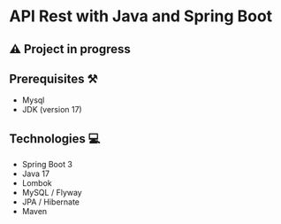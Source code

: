 # API Rest with Java and Spring Boot

## ⚠️️ Project in progress

## Prerequisites ⚒️
<ul>
    <li>Mysql</li>
    <li>JDK (version 17)</li>
</ul>

## Technologies 💻
<ul>
    <li>Spring Boot 3</li>
    <li>Java 17</li>
    <li>Lombok </li>
    <li>MySQL / Flyway</li>
    <li>JPA / Hibernate</li>
    <li>Maven</li>
</ul>
